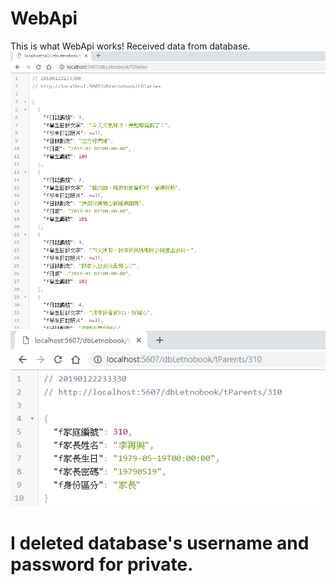 # WebApi


This is what WebApi works! Received data from database.
![Image](https://github.com/karenFRW/WebApi/blob/master/pic1.png)
![Image](https://github.com/karenFRW/WebApi/blob/master/pic2.png)

# I deleted database's username and password for private.

